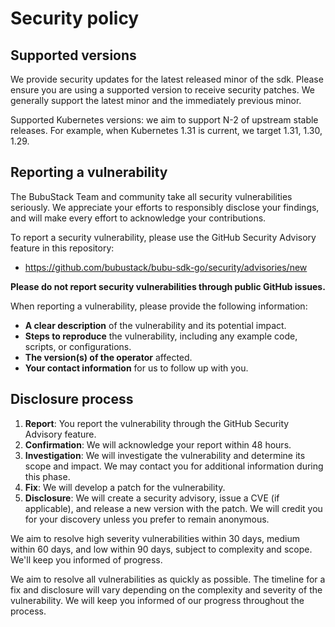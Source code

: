 # Security policy

## Supported versions

We provide security updates for the latest released minor of the sdk. Please ensure you are using a supported version to receive security patches. We generally support the latest minor and the immediately previous minor.

Supported Kubernetes versions: we aim to support N-2 of upstream stable releases. For example, when Kubernetes 1.31 is current, we target 1.31, 1.30, 1.29.

## Reporting a vulnerability

The BubuStack Team and community take all security vulnerabilities seriously. We appreciate your efforts to responsibly disclose your findings, and will make every effort to acknowledge your contributions.

To report a security vulnerability, please use the GitHub Security Advisory feature in this repository:

- https://github.com/bubustack/bubu-sdk-go/security/advisories/new

**Please do not report security vulnerabilities through public GitHub issues.**

When reporting a vulnerability, please provide the following information:

- **A clear description** of the vulnerability and its potential impact.
- **Steps to reproduce** the vulnerability, including any example code, scripts, or configurations.
- **The version(s) of the operator** affected.
- **Your contact information** for us to follow up with you.

## Disclosure process

1.  **Report**: You report the vulnerability through the GitHub Security Advisory feature.
2.  **Confirmation**: We will acknowledge your report within 48 hours.
3.  **Investigation**: We will investigate the vulnerability and determine its scope and impact. We may contact you for additional information during this phase.
4.  **Fix**: We will develop a patch for the vulnerability.
5.  **Disclosure**: We will create a security advisory, issue a CVE (if applicable), and release a new version with the patch. We will credit you for your discovery unless you prefer to remain anonymous.

We aim to resolve high severity vulnerabilities within 30 days, medium within 60 days, and low within 90 days, subject to complexity and scope. We'll keep you informed of progress.

We aim to resolve all vulnerabilities as quickly as possible. The timeline for a fix and disclosure will vary depending on the complexity and severity of the vulnerability. We will keep you informed of our progress throughout the process.
